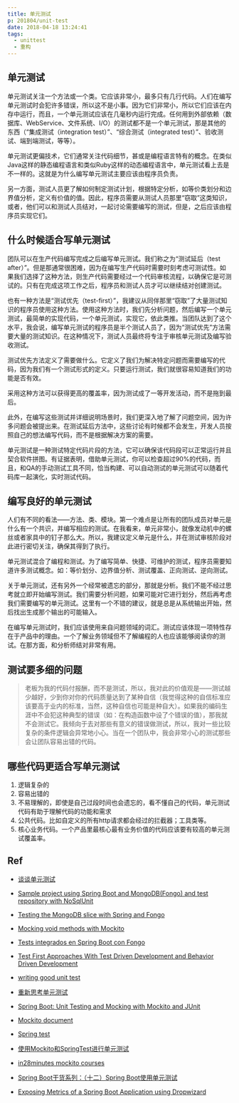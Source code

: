 ```yaml
---
title: 单元测试
p: 201804/unit-test
date: 2018-04-18 13:24:41
tags:
  - unittest
  - 重构
---
```


## 单元测试

单元测试关注一个方法或一个类。它应该非常小，最多只有几行代码。人们在编写单元测试时会犯许多错误，所以这不是小事。因为它们非常小，所以它们应该在内存中运行，而且，一个单元测试应该在几毫秒内运行完成。任何用到外部依赖（数据库、WebService、文件系统、I/O）的测试都不是一个单元测试，那是其他的东西（“集成测试（integration test）”、“综合测试（integrated test）”、验收测试、端到端测试，等等）。

单元测试更偏技术，它们通常关注代码细节，甚或是编程语言特有的概念。在类似Java这样的静态编程语言和类似Ruby这样的动态编程语言中，单元测试看上去是不一样的。这就是为什么编写单元测试主要应该由程序员负责。

另一方面，测试人员更了解如何制定测试计划，根据特定分析，如等价类划分和边界值分析，定义有价值的值。因此，程序员需要从测试人员那里“窃取”这类知识，或者，他们可以和测试人员结对，一起讨论需要编写的测试，但是，之后应该由程序员实现它们。

## 什么时候适合写单元测试

团队可以在生产代码编写完成之后编写单元测试。我们称之为“测试延后（test after）”。但是那通常很困难，因为在编写生产代码时需要时刻考虑可测试性。如果我们选择了这种方法，则生产代码需要经过一个代码审核流程，以确保它是可测试的。只有在完成这项工作之后，程序员和测试人员才可以继续结对创建测试。

也有一种方法是“测试优先（test-first）”，我建议从同伴那里“窃取”了大量测试知识的程序员使用这种方法。使用这种方法时，我们先分析问题，然后编写一个单元测试，最简单的实现代码，一个单元测试，实现它，依此类推。当团队达到了这个水平，我会说，编写单元测试的程序员是半个测试人员了，因为“测试优先”方法需要大量的测试知识。在这种情况下，测试人员最终将专注于审核单元测试及编写验收测试。

测试优先方法定义了需要做什么。它定义了我们为解决特定问题而需要编写的代码，因为我们有一个测试形式的定义。只要运行测试，我们就很容易知道我们的功能是否有效。

采用这种方法可以获得更高的覆盖率，因为测试成了一等开发活动，而不是拖到最后。

此外，在编写这些测试并详细说明场景时，我们更深入地了解了问题空间，因为许多问题会被提出来。在测试延后方法中，这些讨论有时候都不会发生，开发人员按照自己的想法编写代码，而不是根据解决方案的需要。

单元测试是一种测试特定代码片段的方法，它可以确保该代码段可以正常运行并且契合软件拼图。有证据表明，借助单元测试，你可以检查超过90%的代码，而且，和QA的手动测试工具不同，恰当构建、可以自动测试的单元测试可以随着代码库一起演化，实时测试代码。

##  编写良好的单元测试

人们有不同的看法——方法、类、模块。第一个难点是让所有的团队成员对单元是什么有一个共识，并编写相应的测试。在我看来，单元非常小，就像发动机中的螺丝或者家具中的钉子那么大。所以，我建议定义单元是什么，并在测试审核阶段对此进行密切关注，确保其得到了执行。

单元测试混合了编程和测试。为了编写简单、快捷、可维护的测试，程序员需要知道许多测试概念。如：等价划分、边界值分析、测试覆盖、正向测试、逆向测试。

关于单元测试，还有另外一个经常被遗忘的部分，那就是分析。我们不能不经过思考就立即开始编写测试。我们需要分析问题，如果可能对它进行划分，然后再考虑我们需要编写的单元测试。这里有一个不错的建议，就是总是从系统输出开始，然后找出生成那个输出的可能输入。

在编写单元测试时，我们应该使用来自问题领域的词汇。测试应该体现一项特性存在于产品中的理由。一个了解业务领域但不了解编程的人也应该能够阅读你的测试。在那方面，和分析师结对非常有用。

## 测试要多细的问题

> 老板为我的代码付报酬，而不是测试，所以，我对此的价值观是——测试越少越好，少到你对你的代码质量达到了某种自信（我觉得这种的自信标准应该要高于业内的标准，当然，这种自信也可能是种自大）。如果我的编码生涯中不会犯这种典型的错误（如：在构造函数中设了个错误的值），那我就不会测试它。我倾向于去对那些有意义的错误做测试，所以，我对一些比较复杂的条件逻辑会异常地小心。当在一个团队中，我会非常小心的测试那些会让团队容易出错的代码。

## 哪些代码更适合写单元测试

1. 逻辑复杂的
2. 容易出错的
3. 不易理解的，即使是自己过段时间也会遗忘的，看不懂自己的代码，单元测试代码有助于理解代码的功能和需求
4. 公共代码。比如自定义的所有http请求都会经过的拦截器；工具类等。
5. 核心业务代码。一个产品里最核心最有业务价值的代码应该要有较高的单元测试覆盖率。


## Ref

- [谈谈单元测试](https://juejin.im/post/5924578fa0bb9f005f784c81)
- [Sample project using Spring Boot and MongoDB(Fongo) and test repository with NoSqlUnit](https://arthurportas.wordpress.com/2017/01/21/sample-project-using-spring-boot-and-mongodbfongo-and-test-repository-with-nosqlunit/)
- [Testing the MongoDB slice with Spring and Fongo](https://devops.datenkollektiv.de/testing-the-mongodb-slice-with-spring-and-fongo.html)
- [Mocking void methods with Mockito](http://www.baeldung.com/mockito-void-methods)
- [Tests integrados en Spring Boot con Fongo](https://www.paradigmadigital.com/dev/tests-integrados-spring-boot-fongo/)
- [Test First Approaches With Test Driven Development and Behavior Driven Development](https://www.infoq.com/news/2016/01/test-first-TDD-BDD)
- [writing good unit test](http://www.infoq.com/cn/news/2017/02/writing-good-unit-tests)
- [重新思考单元测试](https://blog.fundebug.com/2017/12/20/rethinking-unit-test/)
- [Spring Boot: Unit Testing and Mocking with Mockito and JUnit](https://dzone.com/articles/spring-boot-unit-testing-and-mocking-with-mockito)

- [Mockito document](http://static.javadoc.io/org.mockito/mockito-core/2.18.0/org/mockito/Mockito.html)
- [Spring test](https://docs.spring.io/spring/docs/4.3.16.RELEASE/spring-framework-reference/htmlsingle/#testing)
- [使用Mockito和SpringTest进行单元测试](http://sunxiang0918.cn/2016/03/28/%E4%BD%BF%E7%94%A8Mockito%E5%92%8CSpringTest%E8%BF%9B%E8%A1%8C%E5%8D%95%E5%85%83%E6%B5%8B%E8%AF%95/)

- [in28minutes mockito courses](https://in28minutes1.teachable.com/courses/257149/lectures/3994283)

- [Spring Boot干货系列：（十二）Spring Boot使用单元测试](http://tengj.top/2017/12/28/springboot12/)
- [Exposing Metrics of a Spring Boot Application using Dropwizard](https://reflectoring.io/transparency-with-spring-boot/)
